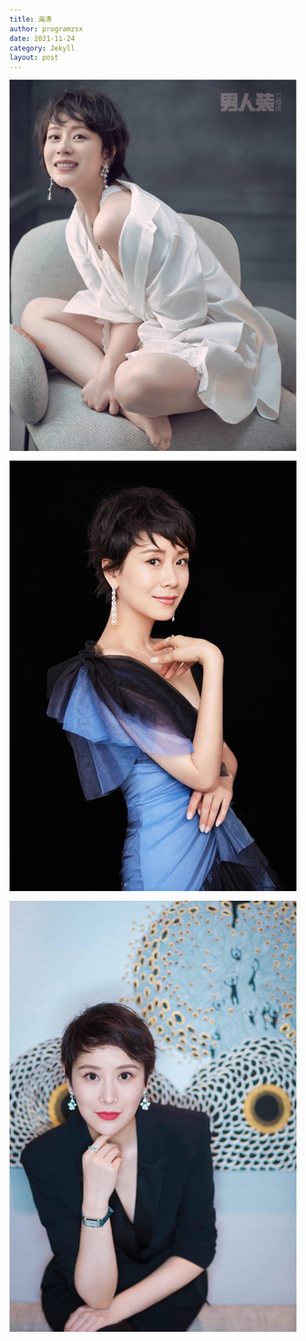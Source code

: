 ```yaml
---
title: 海清
author: programzsx
date: 2021-11-24
category: Jekyll
layout: post
---
```


![海清-1](https://raw.githubusercontent.com/programzsx/cloudimg/master/blog/%E6%B5%B7%E6%B8%85-1.jpeg)

![海清-2](https://raw.githubusercontent.com/programzsx/cloudimg/master/blog/%E6%B5%B7%E6%B8%85-2.jpg)

![海清-3](https://raw.githubusercontent.com/programzsx/cloudimg/master/blog/%E6%B5%B7%E6%B8%85-3.jpg)